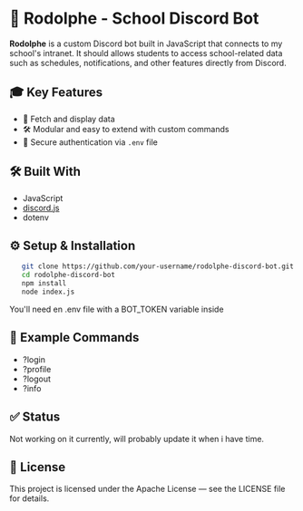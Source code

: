 # 🤖 Rodolphe - School Discord Bot

**Rodolphe** is a custom Discord bot built in JavaScript that connects to my school's intranet. It should allows students to access school-related data such as schedules, notifications, and other features directly from Discord.

## 🎓 Key Features

- 📅 Fetch and display data
- 🛠️ Modular and easy to extend with custom commands
- 🔐 Secure authentication via `.env` file

## 🛠️ Built With

- JavaScript
- [discord.js](https://discord.js.org/docs/packages/discord.js/14.19.3)
- dotenv
  
## ⚙️ Setup & Installation

```bash
   git clone https://github.com/your-username/rodolphe-discord-bot.git
   cd rodolphe-discord-bot
   npm install
   node index.js
```

You'll need en .env file with a BOT_TOKEN variable inside

## 🧪 Example Commands

- ?login
- ?profile
- ?logout
- ?info

## ✅ Status

Not working on it currently, will probably update it when i have time.

## 📄 License

This project is licensed under the Apache License — see the LICENSE file for details.
